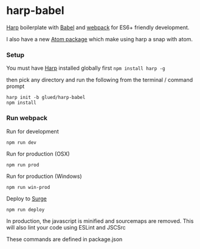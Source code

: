 [Surge]:https://surge.sh
[Harp]:http://harpjs.com/
[Atom]:https://atom.io/
[Babel]:http://babeljs.io
[webpack]:https://webpack.github.io/

# harp-babel

[Harp] boilerplate with [Babel] and [webpack] for ES6+ friendly development.


I also have a new [Atom package](https://github.com/glued/harpy) which make using harp a snap with atom.

### Setup
You must have [Harp] installed globally first `npm install harp -g`

then pick any directory and run the following from the terminal / command prompt

	harp init -b glued/harp-babel
	npm install


### Run webpack
Run for development
```
npm run dev
```
Run for production (OSX)
```
npm run prod
```

Run for production (Windows)
```
npm run win-prod
```

Deploy to [Surge]
```
npm run deploy
```
In production, the javascript is minified and sourcemaps are removed.
This will also lint your code using ESLint and JSCSrc

These commands are defined in package.json
